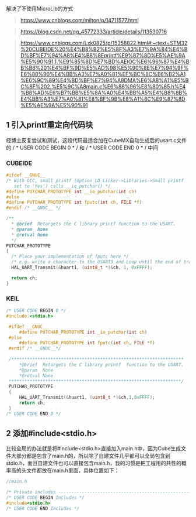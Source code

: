 解决了不使用MicroLib的方式
>https://www.cnblogs.com/milton/p/14711577.html

>https://blog.csdn.net/qq_45772333/article/details/113530716

>https://www.cnblogs.com/Lxk0825/p/15358822.html#:~:text=STM32%20CUBEIDE%20%E4%B8%B2%E5%8F%A3%E7%9A%84%E4%BD%BF%E7%94%A8%E4%B8%8Eprintf%E9%87%8D%E5%AE%9A%E5%90%91,1.%E9%85%8D%E7%BD%AEIOC%E6%96%87%E4%BB%B6%20%E4%BF%9D%E5%AD%98%E5%90%8E%E7%94%9F%E6%88%90%E4%BB%A3%E7%A0%81%EF%BC%8C%E6%B2%A1%E6%9C%89%E4%BD%BF%E7%94%A8DMA%E6%A8%A1%E5%BC%8F%202.%E5%9C%A8main.c%E6%88%96%E8%80%85.h%E4%B8%AD%E6%B7%BB%E5%8A%A0%E4%BB%A5%E4%B8%8B%E4%BB%A3%E7%A0%81%E8%BF%9B%E8%A1%8C%E9%87%8D%E5%AE%9A%E5%90%91

## 1  引入printf重定向代码块


经博主反复尝试和测试，这段代码最适合加在CubeMX自动生成后的usart.c文件的 / * USER CODE BEGIN 0 * / 和 / * USER CODE END 0 * / 中间

### **CUBEIDE**

```C
#ifdef __GNUC__
/* With GCC, small printf (option LD Linker->Libraries->Small printf
   set to 'Yes') calls __io_putchar() */
#define PUTCHAR_PROTOTYPE int __io_putchar(int ch)
#else
#define PUTCHAR_PROTOTYPE int fputc(int ch, FILE *f)
#endif /* __GNUC__ */

/**
  * @brief  Retargets the C library printf function to the USART.
  * @param  None
  * @retval None
  */
PUTCHAR_PROTOTYPE
{
  /* Place your implementation of fputc here */
  /* e.g. write a character to the USART3 and Loop until the end of transmission */
  HAL_UART_Transmit(&huart1, (uint8_t *)&ch, 1, 0xFFFF);

  return ch;
}

```

### **KEIL**

```c
/* USER CODE BEGIN 0 */
#include <stdio.h>

 #ifdef __GNUC__
     #define PUTCHAR_PROTOTYPE int _io_putchar(int ch)
 #else
     #define PUTCHAR_PROTOTYPE int fputc(int ch, FILE *f)
 #endif /* __GNUC__*/
 
 /******************************************************************
     *@brief  Retargets the C library printf  function to the USART.
     *@param  None
     *@retval None
 ******************************************************************/
 PUTCHAR_PROTOTYPE
 {
     HAL_UART_Transmit(&huart1, (uint8_t *)&ch,1,0xFFFF);
     return ch;
 }
/* USER CODE END 0 */

```


## 2 添加#include<stdio.h>

比较全局的办法就是将#include<stdio.h>直接加入main.h中，因为Cube生成文件大部分都是包含了main.h的，所以除了自建文件几乎都可以全局包含到stdio.h，而且自建文件也可以直接包含main.h，我的习惯是把工程用的共性的概率高的头文件都放在main.h里面，具体位置如下：

```c
//main.h

/* Private includes ----------------------------------------------------------*/
/* USER CODE BEGIN Includes */
#include<stdio.h>
/* USER CODE END Includes */

```

